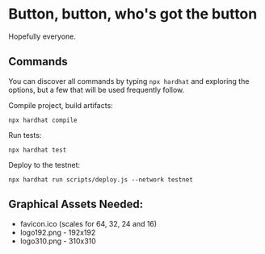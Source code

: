 # Button, button, who's got the button

Hopefully everyone.

## Commands

You can discover all commands by typing `npx hardhat` and exploring the options, but a few that will be used frequently follow.

Compile project, build artifacts:

```shell
npx hardhat compile
```

Run tests:

```shell
npx hardhat test
```

Deploy to the testnet:

```shell
npx hardhat run scripts/deploy.js --network testnet
```

## Graphical Assets Needed:

- favicon.ico (scales for 64, 32, 24 and 16)
- logo192.png - 192x192
- logo310.png - 310x310
